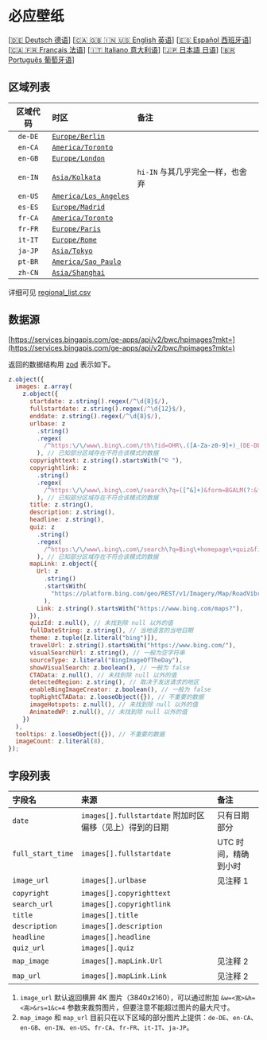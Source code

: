 # 必应壁纸

[[🇩🇪 Deutsch 德语](README_de.md)] [[🇨🇦 🇬🇧 🇮🇳 🇺🇸 English 英语](README_en.md)] [[🇪🇸 Español 西班牙语](README_es.md)] [[🇨🇦 🇫🇷 Français 法语](README_fr.md)] [[🇮🇹 Italiano 意大利语](README_it.md)] [[🇯🇵 日本語 日语](README_ja.md)] [[🇧🇷 Português 葡萄牙语](README_pt.md)]

## 区域列表

| 区域代码 | 时区                                             | 备注                             |
| :------: | :----------------------------------------------- | :------------------------------- |
| `de-DE`  | [`Europe/Berlin`](https://time.is/Germany)       |                                  |
| `en-CA`  | [`America/Toronto`](https://time.is/Canada)      |                                  |
| `en-GB`  | [`Europe/London`](https://time.is/England)       |                                  |
| `en-IN`  | [`Asia/Kolkata`](https://time.is/India)          | `hi-IN` 与其几乎完全一样，也舍弃 |
| `en-US`  | [`America/Los_Angeles`](https://time.is/Redmond) |                                  |
| `es-ES`  | [`Europe/Madrid`](https://time.is/Spain)         |                                  |
| `fr-CA`  | [`America/Toronto`](https://time.is/Canada)      |                                  |
| `fr-FR`  | [`Europe/Paris`](https://time.is/France)         |                                  |
| `it-IT`  | [`Europe/Rome`](https://time.is/Italy)           |                                  |
| `ja-JP`  | [`Asia/Tokyo`](https://time.is/Japan)            |                                  |
| `pt-BR`  | [`America/Sao_Paulo`](https://time.is/Brazil)    |                                  |
| `zh-CN`  | [`Asia/Shanghai`](https://time.is/China)         |                                  |

详细可见 [regional_list.csv](regional_list.csv)

## 数据源

[https://services.bingapis.com/ge-apps/api/v2/bwc/hpimages?mkt=](https://services.bingapis.com/ge-apps/api/v2/bwc/hpimages?mkt=)

返回的数据结构用 [zod](https://zod.dev/) 表示如下。

```javascript
z.object({
  images: z.array(
    z.object({
      startdate: z.string().regex(/^\d{8}$/),
      fullstartdate: z.string().regex(/^\d{12}$/),
      enddate: z.string().regex(/^\d{8}$/),
      urlbase: z
        .string()
        .regex(
          /^https:\/\/www\.bing\.com\/th\?id=OHR\.([A-Za-z0-9]+)_(DE-DE|EN-CA|EN-GB|EN-IN|EN-US|ES-ES|FR-CA|FR-FR|IT-IT|JA-JP|PT-BR|ZH-CN)(\d+)_UHD\.jpg$/
        ), // 已知部分区域存在不符合该模式的数据
      copyrighttext: z.string().startsWith("© "),
      copyrightlink: z
        .string()
        .regex(
          /^https:\/\/www\.bing\.com\/search\?q=([^&]+)&form=BGALM(?:&filters=HpDate:"(\d{8}_\d{4})")$/
        ), // 已知部分区域存在不符合该模式的数据
      title: z.string(),
      description: z.string(),
      headline: z.string(),
      quiz: z
        .string()
        .regex(
          /^https:\/\/www\.bing\.com\/search\?q=Bing\+homepage\+quiz&filters=WQOskey:"HPQuiz_(\d{8})_([^"]+)"&FORM=BGAQ$/
        ), // 已知部分区域存在不符合该模式的数据
      mapLink: z.object({
        Url: z
          .string()
          .startsWith(
            "https://platform.bing.com/geo/REST/v1/Imagery/Map/RoadVibrant/"
          ),
        Link: z.string().startsWith("https://www.bing.com/maps?"),
      }),
      quizId: z.null(), // 未找到除 null 以外的值
      fullDateString: z.string(), // 当地语言的当地日期
      theme: z.tuple([z.literal("bing")]),
      travelUrl: z.string().startsWith("https://www.bing.com/"),
      visualSearchUrl: z.string(), // 一般为空字符串
      sourceType: z.literal("BingImageOfTheDay"),
      showVisualSearch: z.boolean(), // 一般为 false
      CTAData: z.null(), // 未找到除 null 以外的值
      detectedRegion: z.string(), // 取决于发送请求的地区
      enableBingImageCreator: z.boolean(), // 一般为 false
      topRightCTAData: z.looseObject({}), // 不重要的数据
      imageHotspots: z.null(), // 未找到除 null 以外的值
      AnimatedWP: z.null(), // 未找到除 null 以外的值
    })
  ),
  tooltips: z.looseObject({}), // 不重要的数据
  imageCount: z.literal(8),
});
```

## 字段列表

| 字段名            | 来源                                                    | 备注                 |
| :---------------- | :------------------------------------------------------ | :------------------- |
| `date`            | `images[].fullstartdate` 附加时区偏移（见上）得到的日期 | 只有日期部分         |
| `full_start_time` | `images[].fullstartdate`                                | UTC 时间，精确到小时 |
| `image_url`       | `images[].urlbase`                                      | 见注释 1             |
| `copyright`       | `images[].copyrighttext`                                |                      |
| `search_url`      | `images[].copyrightlink`                                |                      |
| `title`           | `images[].title`                                        |                      |
| `description`     | `images[].description`                                  |                      |
| `headline`        | `images[].headline`                                     |                      |
| `quiz_url`        | `images[].quiz`                                         |                      |
| `map_image`       | `images[].mapLink.Url`                                  | 见注释 2             |
| `map_url`         | `images[].mapLink.Link`                                 | 见注释 2             |

1. `image_url` 默认返回横屏 4K 图片（3840x2160），可以通过附加 `&w=<宽>&h=<高>&rs=1&c=4` 参数来裁剪图片，但要注意不能超过图片的最大尺寸。
2. `map_image` 和 `map_url` 目前只在以下区域的部分图片上提供：`de-DE`、`en-CA`、`en-GB`、`en-IN`、`en-US`、`fr-CA`、`fr-FR`、`it-IT`、`ja-JP`。

